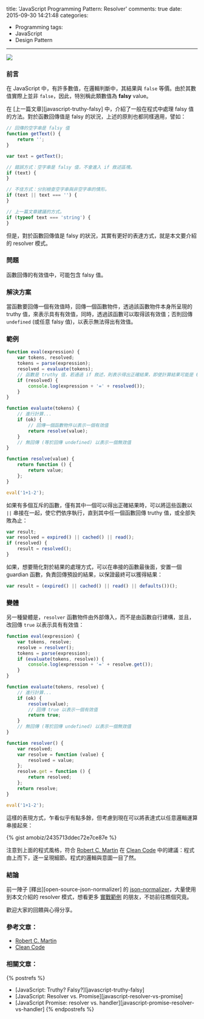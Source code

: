 title: 'JavaScript Programming Pattern: Resolver'
comments: true
date: 2015-09-30 14:21:48
categories:
  - Programming
tags:
  - JavaScript
  - Design Pattern
---
[
![](https://images.unsplash.com/photo-1428542170253-0d2f063e92c2?fit=crop&fm=jpg&h=800&q=80&w=1200)
](https://unsplash.com/johncobb)

### 前言

在 JavaScript 中，有許多數值，在邏輯判斷中，其結果與 `false` 等價。由於其數值實際上並非 `false`，因此，特別稱此類數值為 __falsy__ value。

在 [上一篇文章][javascript-truthy-falsy] 中，介紹了一般在程式中處理 falsy 值的方法。對於函數回傳值是 falsy 的狀況，上述的原則也都同樣適用，譬如：

``` js
// 回傳的空字串是 falsy 值
function getText() {
    return '';
}

var text = getText();

// 錯誤方式：空字串是 falsy 值，不會進入 if 敘述區塊。
if (text) {
}

// 不佳方式：分別檢查空字串與非空字串的情形。
if (text || text === '') {
}

// 上一篇文章建議的方式。
if (typeof text === 'string') {
}
```

但是，對於函數回傳值是 falsy 的狀況，其實有更好的表達方式，就是本文要介紹的 resolver 模式。

<!-- more -->

### 問題

函數回傳的有效值中，可能包含 falsy 值。

### 解決方案

當函數要回傳一個有效值時，回傳一個函數物件，透過該函數物件本身所呈現的 truthy 值，來表示具有有效值，同時，透過該函數可以取得該有效值；否則回傳 `undefined` (或任意 falsy 值)，以表示無法得出有效值。

### 範例

``` js
function eval(expression) {
    var tokens, resolved;
    tokens = parse(expression);
    resolved = evaluate(tokens);
    // 函數是 truthy 值，若通過 if 敘述，則表示得出正確結果，即使計算結果可能是 0 (一個 falsy 值)。
    if (resolved) {
        console.log(expression + '=' + resolved());
    }
}

function evaluate(tokens) {
    // 進行計算...
    if (ok) {
        // 回傳一個函數物件以表示一個有效值
        return resolve(value);
    }
    // 無回傳 (等於回傳 undefined) 以表示一個無效值
}

function resolve(value) {
    return function () {
        return value;
    };
}

eval('1+1-2');
```

如果有多個互斥的函數，僅有其中一個可以得出正確結果時，可以將這些函數以 `||` 串接在一起，使它們依序執行，直到其中任一個函數回傳 truthy 值，或全部失敗為止：

``` js
var result;
var resolved = expired() || cached() || read();
if (resolved) {
    result = resolved();
}
```

如果，想要簡化對於結果的處理方式，可以在串接的函數最後面，安置一個 guardian 函數，負責回傳預設的結果，以保證最終可以獲得結果：

``` js
var result = (expired() || cached() || read() || defaults())();
```

### 變體

另一種變體是，`resolver` 函數物件由外部傳入，而不是由函數自行建構，並且，改回傳 `true` 以表示具有有效值：

``` js
function eval(expression) {
    var tokens, resolve;
    resolve = resolver();
    tokens = parse(expression);
    if (evaluate(tokens, resolve)) {
        console.log(expression + '=' + resolve.get());
    }
}

function evaluate(tokens, resolve) {
    // 進行計算...
    if (ok) {
        resolve(value);
        // 回傳 true 以表示一個有效值
        return true;
    }
    // 無回傳 (等於回傳 undefined) 以表示一個無效值
}

function resolver() {
    var resolved;
    var resolve = function (value) {
        resolved = value;
    };
    resolve.get = function () {
        return resolved;
    };
    return resolve;
}

eval('1+1-2');
```

這樣的表現方式，乍看似乎有點多餘，但考慮到現在可以將表達式以任意邏輯運算串接起來：

{% gist amobiz/2435713ddec72e7ce87e %}

注意到上面的程式風格，符合 [Robert C. Martin] 在 [Clean Code] 中的建議：程式由上而下，逐一呈現細節。程式的邏輯與意圖一目了然。

### 結論

前一陣子 [釋出][open-source-json-normalizer] 的 [json-normalizer]，大量使用到本文介紹的 resolver 模式，想看更多 [實戰範例][normalize.js] 的朋友，不妨前往瞧個究竟。

歡迎大家的回饋與心得分享。

### 參考文章：

* [Robert C. Martin]
* [Clean Code]

### 相關文章：

<!-- cross references -->

{% postrefs %}
* [JavaScript: Truthy? Falsy?][javascript-truthy-falsy]
* [JavaScript: Resolver vs. Promise][javascript-resolver-vs-promise]
* [JavaScript Promise: resolver vs. handler][javascript-promise-resolver-vs-handler]
{% endpostrefs %}

<!-- external references -->

[Robert C. Martin]: https://en.wikipedia.org/wiki/Robert_Cecil_Martin
[Clean Code]: http://www.pearsonhighered.com/educator/product/Clean-Code-A-Handbook-of-Agile-Software-Craftsmanship/9780132350884.page
[json-normalizer]: https://github.com/amobiz/json-normalizer
[normalize.js]: https://github.com/amobiz/json-normalizer/blob/master/src/normalize.js
